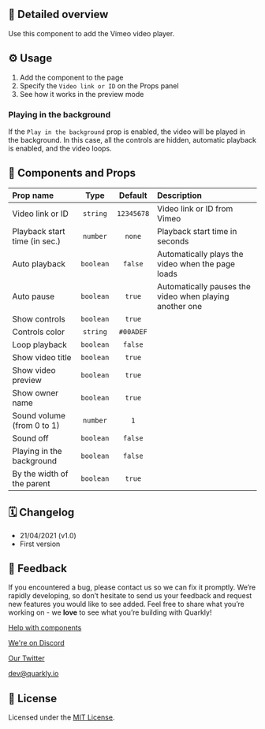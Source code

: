## 📖 Detailed overview

Use this component to add the Vimeo video player.

## ⚙️ Usage

1.  Add the component to the page
2.  Specify the `Video link or ID` on the Props panel
3.  See how it works in the preview mode

### Playing in the background

If the `Play in the background` prop is enabled, the video will be played in the background. In this case, all the controls are hidden, automatic playback is enabled, and the video loops.

## 🧩 Components and Props

| Prop name                     |   Type    |  Default   | Description                                             |
| :---------------------------- | :-------: | :--------: | :------------------------------------------------------ |
| Video link or ID              | `string`  | `12345678` | Video link or ID from Vimeo                             |
| Playback start time (in sec.) | `number`  |   `none`   | Playback start time in seconds                          |
| Auto playback                 | `boolean` |  `false`   | Automatically plays the video when the page loads       |
| Auto pause                    | `boolean` |   `true`   | Automatically pauses the video when playing another one |
| Show controls                 | `boolean` |   `true`   |                                                         |
| Controls color                | `string`  | `#00ADEF`  |                                                         |
| Loop playback                 | `boolean` |  `false`   |                                                         |
| Show video title              | `boolean` |   `true`   |                                                         |
| Show video preview            | `boolean` |   `true`   |                                                         |
| Show owner name               | `boolean` |   `true`   |                                                         |
| Sound volume (from 0 to 1)    | `number`  |    `1`     |                                                         |
| Sound off                     | `boolean` |  `false`   |                                                         |
| Playing in the background     | `boolean` |  `false`   |                                                         |
| By the width of the parent    | `boolean` |   `true`   |                                                         |

## 🗓 Changelog

-   21/04/2021 (v1.0)
-   First version

## 📮 Feedback

If you encountered a bug, please contact us so we can fix it promptly. We’re rapidly developing, so don’t hesitate to send us your feedback and request new features you would like to see added. Feel free to share what you’re working on - we **love** to see what you’re building with Quarkly!

[Help with components](https://community.quarkly.io/c/requests/11)

[We're on Discord](https://discord.gg/SuF9vCMJGW)

[Our Twitter](https://twitter.com/quarklyapp)

[dev@quarkly.io](mailto:dev@quarkly.io)

## 📝 License

Licensed under the [MIT License](./LICENSE).
